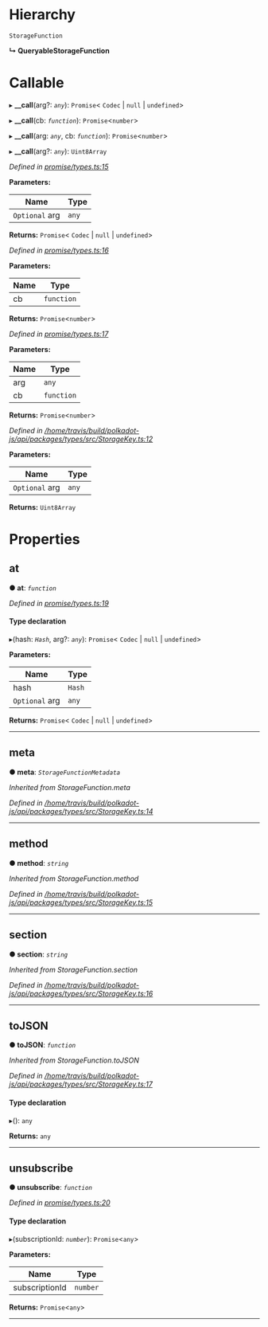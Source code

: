 

# Hierarchy

 `StorageFunction`

**↳ QueryableStorageFunction**

# Callable
▸ **__call**(arg?: *`any`*): `Promise`< `Codec` &#124; `null` &#124; `undefined`>

▸ **__call**(cb: *`function`*): `Promise`<`number`>

▸ **__call**(arg: *`any`*, cb: *`function`*): `Promise`<`number`>

▸ **__call**(arg?: *`any`*): `Uint8Array`

*Defined in [promise/types.ts:15](https://github.com/polkadot-js/api/blob/e79c6d8/packages/api/src/promise/types.ts#L15)*

**Parameters:**

| Name | Type |
| ------ | ------ |
| `Optional` arg | `any` |

**Returns:** `Promise`< `Codec` &#124; `null` &#124; `undefined`>

*Defined in [promise/types.ts:16](https://github.com/polkadot-js/api/blob/e79c6d8/packages/api/src/promise/types.ts#L16)*

**Parameters:**

| Name | Type |
| ------ | ------ |
| cb | `function` |

**Returns:** `Promise`<`number`>

*Defined in [promise/types.ts:17](https://github.com/polkadot-js/api/blob/e79c6d8/packages/api/src/promise/types.ts#L17)*

**Parameters:**

| Name | Type |
| ------ | ------ |
| arg | `any` |
| cb | `function` |

**Returns:** `Promise`<`number`>

*Defined in [/home/travis/build/polkadot-js/api/packages/types/src/StorageKey.ts:12](https://github.com/polkadot-js/api/blob/e79c6d8/packages/types/src/StorageKey.ts#L12)*

**Parameters:**

| Name | Type |
| ------ | ------ |
| `Optional` arg | `any` |

**Returns:** `Uint8Array`

# Properties

<a id="at"></a>

##  at

**● at**: *`function`*

*Defined in [promise/types.ts:19](https://github.com/polkadot-js/api/blob/e79c6d8/packages/api/src/promise/types.ts#L19)*

#### Type declaration
▸(hash: *`Hash`*, arg?: *`any`*): `Promise`< `Codec` &#124; `null` &#124; `undefined`>

**Parameters:**

| Name | Type |
| ------ | ------ |
| hash | `Hash` |
| `Optional` arg | `any` |

**Returns:** `Promise`< `Codec` &#124; `null` &#124; `undefined`>

___
<a id="meta"></a>

##  meta

**● meta**: *`StorageFunctionMetadata`*

*Inherited from StorageFunction.meta*

*Defined in [/home/travis/build/polkadot-js/api/packages/types/src/StorageKey.ts:14](https://github.com/polkadot-js/api/blob/e79c6d8/packages/types/src/StorageKey.ts#L14)*

___
<a id="method"></a>

##  method

**● method**: *`string`*

*Inherited from StorageFunction.method*

*Defined in [/home/travis/build/polkadot-js/api/packages/types/src/StorageKey.ts:15](https://github.com/polkadot-js/api/blob/e79c6d8/packages/types/src/StorageKey.ts#L15)*

___
<a id="section"></a>

##  section

**● section**: *`string`*

*Inherited from StorageFunction.section*

*Defined in [/home/travis/build/polkadot-js/api/packages/types/src/StorageKey.ts:16](https://github.com/polkadot-js/api/blob/e79c6d8/packages/types/src/StorageKey.ts#L16)*

___
<a id="tojson"></a>

##  toJSON

**● toJSON**: *`function`*

*Inherited from StorageFunction.toJSON*

*Defined in [/home/travis/build/polkadot-js/api/packages/types/src/StorageKey.ts:17](https://github.com/polkadot-js/api/blob/e79c6d8/packages/types/src/StorageKey.ts#L17)*

#### Type declaration
▸(): `any`

**Returns:** `any`

___
<a id="unsubscribe"></a>

##  unsubscribe

**● unsubscribe**: *`function`*

*Defined in [promise/types.ts:20](https://github.com/polkadot-js/api/blob/e79c6d8/packages/api/src/promise/types.ts#L20)*

#### Type declaration
▸(subscriptionId: *`number`*): `Promise`<`any`>

**Parameters:**

| Name | Type |
| ------ | ------ |
| subscriptionId | `number` |

**Returns:** `Promise`<`any`>

___

